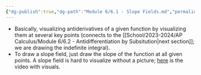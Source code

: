 ```yaml
---
{"dg-publish":true,"dg-path":"Module 6/6.1 - Slope Fields.md","permalink":"/module-6/6-1-slope-fields/"}
---
```


- Basically, visualizing antiderivatives of a given function by visualizing them at several key points (connects to the [[School/2023-2024/AP Calculus/Module 6/6.2 - Antidifferentiation by Subsitution\|next section]]; we are drawing the indefinite integral).
- To draw a slope field, just draw the slope of the function at all given points.
A slope field is hard to visualize without a picture; [here](https://www.youtube.com/watch?v=MLw98gvdaRI&feature=youtu.be) is the video with visuals.
